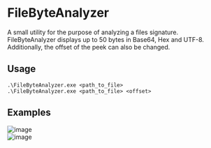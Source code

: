 # FileByteAnalyzer
A small utility for the purpose of analyzing a files signature.
FileByteAnalyzer displays up to 50 bytes in Base64, Hex and UTF-8. Additionally, the offset of the peek can also be changed. 
## Usage
`.\FileByteAnalyzer.exe <path_to_file>`  
`.\FileByteAnalyzer.exe <path_to_file> <offset>`
## Examples
![image](https://github.com/mastodonus/FileByteAnalyzer/assets/20324266/2ad5091c-1e17-4747-8847-a0a7544762a8)   
![image](https://github.com/mastodonus/FileByteAnalyzer/assets/20324266/279c7ee2-4ac2-481d-9ece-70fb3810a620)
